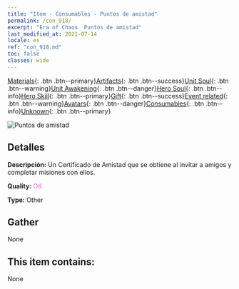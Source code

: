 ```yaml
---
title: "Item - Consumables - Puntos de amistad"
permalink: /con_918/
excerpt: "Era of Chaos  Puntos de amistad"
last_modified_at: 2021-07-14
locale: es
ref: "con_918.md"
toc: false
classes: wide
---
```

 [Materials](/ItemsES/){: .btn .btn--primary}[Artifacts](/ItemsES/Artifacts/){: .btn .btn--success}[Unit Soul](/ItemsES/UnitSoul/){: .btn .btn--warning}[Unit Awakening](/ItemsES/UnitAwakening/){: .btn .btn--danger}[Hero Soul](/ItemsES/HeroSoul/){: .btn .btn--info}[Hero Skill](/ItemsES/HeroSkill/){: .btn .btn--primary}[Gift](/ItemsES/Gift/){: .btn .btn--success}[Event related](/ItemsES/Events/){: .btn .btn--warning}[Avatars](/ItemsES/Avatars/){: .btn .btn--danger}[Consumables](/ItemsES/Consumables/){: .btn .btn--info}[Unknown](/ItemsES/Unknown/){: .btn .btn--primary}

 ![Puntos de amistad](/images/t/i_40006.png)

## Detalles
 **Descripción:** Un Certificado de Amistad que se obtiene al invitar a amigos y completar misiones con ellos.

 **Quality:** <span style="color: #DA70D6">OK</span>

 **Type:** Other

## Gather

  None

## This item contains:

  None

